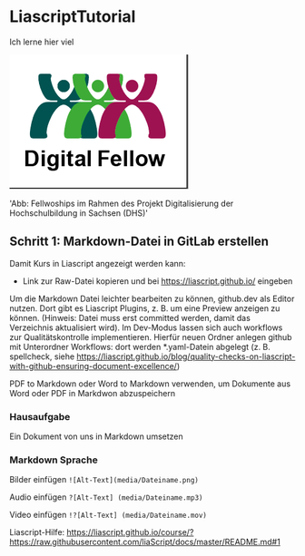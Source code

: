 # LiascriptTutorial

Ich lerne hier viel

![Fellow-Logo](Fellow_Icon_Schrift-unten.png)

'Abb: Fellwoships im Rahmen des Projekt Digitalisierung der Hochschulbildung in Sachsen (DHS)'

## Schritt 1: Markdown-Datei in GitLab erstellen

Damit Kurs in Liascript angezeigt werden kann: 

- Link zur Raw-Datei kopieren und bei https://liascript.github.io/ eingeben

Um die Markdown Datei leichter bearbeiten zu können, github.dev als Editor nutzen. Dort gibt es Liascript Plugins, z. B. um eine Preview anzeigen zu können. (Hinweis: Datei muss erst committed werden, damit das Verzeichnis aktualisiert wird).
Im Dev-Modus lassen sich auch workflows zur Qualitätskontrolle implementieren. Hierfür neuen Ordner anlegen github mit Unterordner Workflows: dort werden *.yaml-Datein abgelegt (z. B. spellcheck, siehe https://liascript.github.io/blog/quality-checks-on-liascript-with-github-ensuring-document-excellence/)

PDF to Markdown oder Word to Markdown  verwenden, um Dokumente aus Word oder PDF in Markdwon abzuspeichern

### Hausaufgabe
Ein Dokument von uns in Markdown umsetzen

### Markdown Sprache

Bilder einfügen `![Alt-Text](media/Dateiname.png)`

Audio einfügen `?[Alt-Text] (media/Dateiname.mp3)`

Video einfügen `!?[Alt-Text] (media/Dateiname.mov)`

Liascript-Hilfe: https://liascript.github.io/course/?https://raw.githubusercontent.com/liaScript/docs/master/README.md#1
